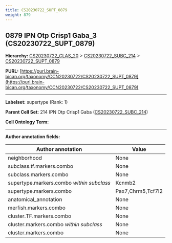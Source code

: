```yaml
---
title: CS20230722_SUPT_0879
weight: 879
---
```

## 0879 IPN Otp Crisp1 Gaba_3 (CS20230722_SUPT_0879)
<b>Hierarchy: </b>
[CS20230722_CLAS_20](../CS20230722_CLAS_20) >
[CS20230722_SUBC_214](../CS20230722_SUBC_214) >
[CS20230722_SUPT_0879](../CS20230722_SUPT_0879)

**PURL:** [https://purl.brain-bican.org/taxonomy/CCN20230722/CS20230722_SUPT_0879](https://purl.brain-bican.org/taxonomy/CCN20230722/CS20230722_SUPT_0879)

---


**Labelset:** supertype (Rank: 1)

**Parent Cell Set:** 214 IPN Otp Crisp1 Gaba ([CS20230722_SUBC_214](../CS20230722_SUBC_214))



**Cell Ontology Term:** 

[MARKER GENES.]: #


---

[TRANSFERRED ANNOTATIONS.]: #


[AUTHOR ANNOTATION FIELDS.]: #


**Author annotation fields:**

| Author annotation | Value |
|-------------------|-------|
|neighborhood|None|
|subclass.tf.markers.combo|None|
|subclass.markers.combo|None|
|supertype.markers.combo _within subclass_|Kcnmb2|
|supertype.markers.combo|Pax7,Chrm5,Tcf7l2|
|anatomical_annotation|None|
|merfish.markers.combo|None|
|cluster.TF.markers.combo|None|
|cluster.markers.combo _within subclass_|None|
|cluster.markers.combo|None|
